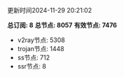 更新时间2024-11-29 20:21:02

**总订阅: 8**
**总节点: 8057**
**有效节点: 7476**
- v2ray节点: 5308
- trojan节点: 1448
- ss节点: 712
- ssr节点: 8
